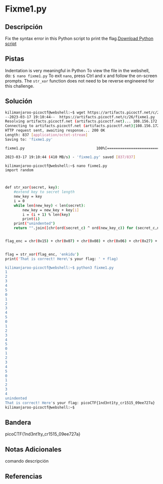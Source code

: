# Fixme1.py

## Descripción
Fix the syntax error in this Python script to print the flag.[Download Python script](https://artifacts.picoctf.net/c/26/fixme1.py)
## Pistas
Indentation is very meaningful in Python
To view the file in the webshell, do: `$ nano fixme1.py`
To exit `nano`, press Ctrl and x and follow the on-screen prompts.
The `str_xor` function does not need to be reverse engineered for this challenge.
## Solución
```bash
kilimanjaroo-picoctf@webshell:~$ wget https://artifacts.picoctf.net/c/26/fixme1.py
--2023-03-17 19:10:44--  https://artifacts.picoctf.net/c/26/fixme1.py
Resolving artifacts.picoctf.net (artifacts.picoctf.net)... 108.156.172.120, 108.156.172.6, 108.156.172.74, ...
Connecting to artifacts.picoctf.net (artifacts.picoctf.net)|108.156.172.120|:443... connected.
HTTP request sent, awaiting response... 200 OK
Length: 837 [application/octet-stream]
Saving to: 'fixme1.py'

fixme1.py                                 100%[===================================================================================>]     837  --.-KB/s    in 0s      

2023-03-17 19:10:44 (410 MB/s) - 'fixme1.py' saved [837/837]

kilimanjaroo-picoctf@webshell:~$ nano fixme1.py 
import random



def str_xor(secret, key):
    #extend key to secret length
    new_key = key
    i = 0
    while len(new_key) < len(secret):
        new_key = new_key + key[i]
        i = (i + 1) % len(key)
        print(i)
    print("unindented")
    return "".join([chr(ord(secret_c) ^ ord(new_key_c)) for (secret_c,new_key_c) in zip(secret,new_key)])


flag_enc = chr(0x15) + chr(0x07) + chr(0x08) + chr(0x06) + chr(0x27) + chr(0x21) + chr(0x23) + chr(0x15) + chr(0x5a) + chr(0x07) + chr(0x00) + chr(0x46) + chr(0x0b) >

  
flag = str_xor(flag_enc, 'enkidu')
print('That is correct! Here\'s your flag: ' + flag)

kilimanjaroo-picoctf@webshell:~$ python3 fixme1.py 
1
2
3
4
5
0
1
2
3
4
5
0
1
2
3
4
5
0
1
2
3
4
5
0
1
2
3
4
unindented
That is correct! Here's your flag: picoCTF{1nd3nt1ty_cr1515_09ee727a}
kilimanjaroo-picoctf@webshell:~$
```
## Bandera
picoCTF{1nd3nt1ty_cr1515_09ee727a}

## Notas Adicionales 
comando          descripción

## Referencias